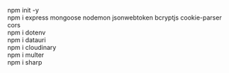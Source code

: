 npm init -y  
npm i express mongoose nodemon jsonwebtoken bcryptjs cookie-parser cors  
npm i dotenv  
npm i datauri  
npm i cloudinary  
npm i multer  
npm i sharp
